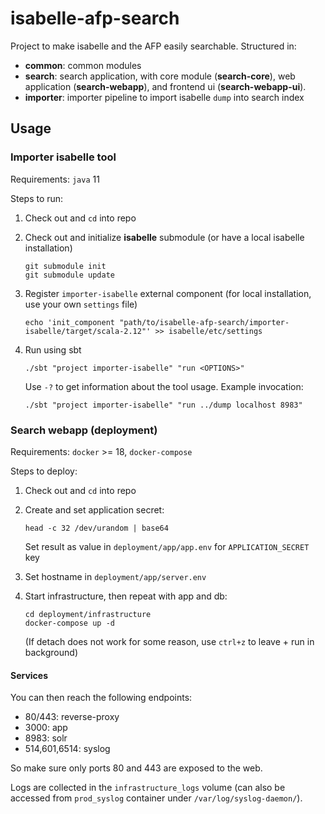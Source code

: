 # isabelle-afp-search
Project to make isabelle and the AFP easily searchable. Structured in:
- **common**: common modules
- **search**: search application, with core module (**search-core**), web application (**search-webapp**), and frontend ui (**search-webapp-ui**).
- **importer**: importer pipeline to import isabelle `dump` into search index

## Usage
### Importer isabelle tool
Requirements: `java` 11

Steps to run:
1. Check out and `cd` into repo
2. Check out and initialize **isabelle** submodule (or have a local isabelle installation)

   ```console
   git submodule init
   git submodule update
   ```
   
3. Register `importer-isabelle` external component (for local installation, use your own `settings` file)

   ```console
   echo 'init_component "path/to/isabelle-afp-search/importer-isabelle/target/scala-2.12"' >> isabelle/etc/settings
   ```
   
4. Run using sbt

    ```console
    ./sbt "project importer-isabelle" "run <OPTIONS>"
   ```
    Use `-?` to get information about the tool usage. Example invocation:
    ```console
   ./sbt "project importer-isabelle" "run ../dump localhost 8983" 
   ``` 

### Search webapp (deployment)
Requirements: `docker` >= 18, `docker-compose`

Steps to deploy:
1. Check out and `cd` into repo
2. Create and set application secret:

   ```console
   head -c 32 /dev/urandom | base64
   ```
   Set result as value in `deployment/app/app.env` for `APPLICATION_SECRET` key
3. Set hostname in `deployment/app/server.env`
4. Start infrastructure, then repeat with app and db:

   ```console
   cd deployment/infrastructure
   docker-compose up -d
   ```
   (If detach does not work for some reason, use `ctrl+z` to leave + run in background)

#### Services
You can then reach the following endpoints:
 - 80/443: reverse-proxy
 - 3000: app
 - 8983: solr
 - 514,601,6514: syslog
 
So make sure only ports 80 and 443 are exposed to the web.

Logs are collected in the `infrastructure_logs` volume (can also be accessed from `prod_syslog` container under `/var/log/syslog-daemon/`).
